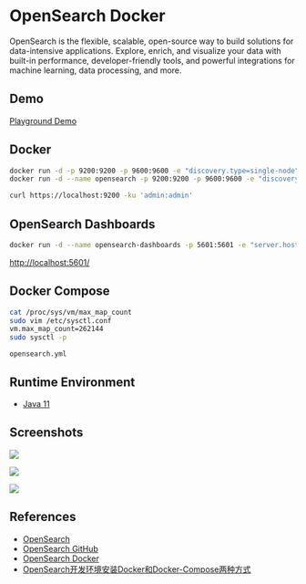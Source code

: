# OpenSearch Docker

OpenSearch is the flexible, scalable, open-source way to build solutions for data-intensive applications. Explore, enrich, and visualize your data with built-in performance, developer-friendly tools, and powerful integrations for machine learning, data processing, and more.

## Demo
[Playground Demo](https://playground.opensearch.org/)

## Docker
```sh
docker run -d -p 9200:9200 -p 9600:9600 -e "discovery.type=single-node" opensearchproject/opensearch
docker run -d --name opensearch -p 9200:9200 -p 9600:9600 -e "discovery.type=single-node" opensearchproject/opensearch:2.7.0
```
```sh
curl https://localhost:9200 -ku 'admin:admin'
```

## OpenSearch Dashboards
```sh
docker run -d --name opensearch-dashboards -p 5601:5601 -e "server.host=0.0.0.0" -e 'OPENSEARCH_HOSTS=["https://10.1.77.53:9200"]' opensearchproject/opensearch-dashboards:2.7.0
```
[http://localhost:5601/](http://localhost:5601/)

## Docker Compose
```sh
cat /proc/sys/vm/max_map_count
sudo vim /etc/sysctl.conf
vm.max_map_count=262144
sudo sysctl -p
```
`opensearch.yml`

## Runtime Environment
- [Java 11](https://openjdk.java.net/projects/jdk/11/)

## Screenshots
![](https://opensearch.org/docs/latest/images/discover-lucene-syntax.png)

![](https://opensearch.org/docs/latest/images/dashboards/add-sample-data.png)

![](https://opensearch.org/docs/latest/images/interact-filter-dashboard.png)

## References
- [OpenSearch](https://opensearch.org/)
- [OpenSearch GitHub](https://github.com/opensearch-project)
- [OpenSearch Docker](https://opensearch.org/docs/latest/install-and-configure/install-opensearch/docker/)
- [OpenSearch开发环境安装Docker和Docker-Compose两种方式](https://blog.csdn.net/abu935009066/article/details/134569603)
